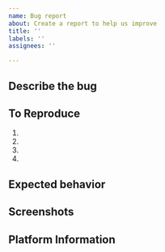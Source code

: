 ```yaml
---
name: Bug report
about: Create a report to help us improve
title: ''
labels: ''
assignees: ''

---
```


## Describe the bug
<!--A clear and concise description of what the bug is-->

## To Reproduce
<!--Explain the exact steps one would take to experience the issue. If applicable, add screenshots or screen recordings.-->
1. 
2. 
3. 
4. 

## Expected behavior
<!--Explain how what happened is different from what you wanted to happen-->

## Screenshots
<!--If applicable, add screenshots to help explain your problem-->

## Platform Information
<!-- 
* The version of the Operating System you are using
* The version of Photostat you are using such as "1.0", "Compiled from git", or "Latest release" if you're not sure but you have run updates
* Relevant hardware information such as graphics drivers, unconventional setups, etc.
* It is recommended to run the following command for providing the most helpful system information
`uname -a && cat /etc/os-release`

<!-- Please be sure to preview your issue before saving. Thanks a lot for you time ☺️!! -->
